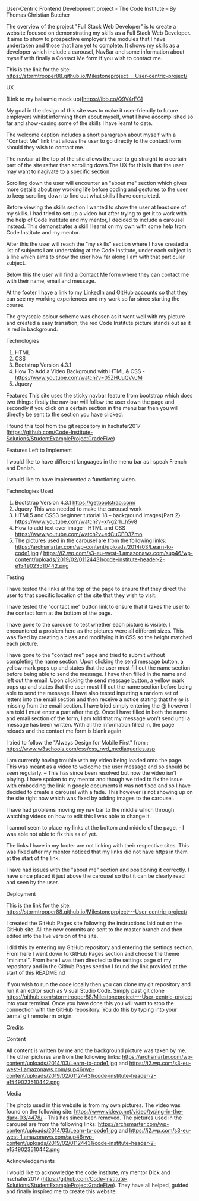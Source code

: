 User-Centric Frontend Development project - The Code Institute – By Thomas Christian Butcher

The overview of the project "Full Stack Web Developer" is to create a website focused on demonstrating my skills as a Full Stack Web Developer. It aims to show to prospective employers the modules that I have undertaken and those that I am yet to complete. It shows my skills as a developer which include a carousel, NavBar and some information about myself with finally a Contact Me form if you wish to contact me. 

This is the link for the site: https://stormtrooper88.github.io/Milestoneproject---User-centric-project/

UX


(Link to my balsamiq mock up)[https://ibb.co/Q9V4rFG]


My goal in the design of this site was to make it user-friendly to future employers whilst informing them about myself, what I have accomplished so far and show-casing some of the skills I have learnt to date. 

 The welcome caption includes a short paragraph about myself with a "Contact Me" link that allows the user to go directly to the contact form should they wish to contact me. 
 
 The navbar at the top of the site allows the user to go straight to a certain part of the site rather than scrolling down.The UX for this is that the user may want to nagivate to a specific section. 
 
 Scrolling down the user will encounter an "about me" section which gives more details about my working life before coding and gestures to the user to keep scrolling down to find out what skills I have completed.
 
 Before viewing the skills section I wanted to show the user at least one of my skills. I had tried to set up a video but after trying to get it to work with the help of Code Institute and my mentor, I decided to include a carousel instead. This demonstrates a skill I learnt on my own with some help from Code Institute and my mentor. 
 
 After this the user will reach the "my skills" section where I have created a list of subjects I am undertaking at the Code Institute, under each subject is a line which aims to show the user how far along I am with that particular subject.
 
Below this the user will find a Contact Me form where they can contact me with their name, email and message. 

At the footer I have a link to my LinkedIn and GitHub accounts so that they can see my working experiences and my work so far since starting the course.

The greyscale colour scheme was chosen as it went well with my picture and created a easy transition, the red Code Institute picture stands out as it is red in background. 


Technologies
1.	HTML
2.	CSS
3.	Bootstrap Version 4.3.1
4.	How To Add a Video Background with HTML & CSS - https://www.youtube.com/watch?v=05ZHUuQVvJM
5.	Jquery

Features
This site uses the sticky navbar feature from bootstrap which does two things: firstly the nav-bar will follow the user down the page and secondly if you click on a certain section in the menu bar then you will directly be sent to the section you have clicked.

I found this tool from the git repository in hschafer2017 (https://github.com/Code-Institute-Solutions/StudentExampleProjectGradeFive) 

Features Left to Implement

I would like to have different languages in the menu bar as I speak French and Danish. 

I would like to have implemented a functioning video.

Technologies Used


1.	Bootstrap Version 4.3.1 https://getbootstrap.com/
2.	Jquery This was needed to make the carousel work
3.	HTML5 and CSS3 beginner tutorial 18 – background images{Part 2} https://www.youtube.com/watch?v=xNg2rh_h5v8
4.	How to add text over image - HTML and CSS https://www.youtube.com/watch?v=edCuCED3Zmo
5.	The pictures used in the carousel are from the following links: https://archsmarter.com/wp-content/uploads/2014/03/Learn-to-code1.jpg / https://i2.wp.com/s3-eu-west-1.amazonaws.com/sup46/wp-content/uploads/2019/02/01124431/code-institute-header-2-e1549023510442.png

Testing


I have tested the links at the top of the page to ensure that they direct the user to that specific location of the site that they wish to visit. 

I have tested the "contact me" button link to ensure that it takes the user to the contact form at the bottom of the page. 

I have gone to the carousel to test whether each picture is visible. I encountered a problem here as the pictures were all different sizes. This was fixed by creating a class and modifying it in CSS so the height matched each picture. 

I have gone to the "contact me" page and tried to submit without completing the name section. Upon clicking the send message button, a yellow mark pops up and states that the user must fill out the name section before being able to send the message. 
I have then filled in the name and left out the email. Upon clicking the send message button, a yellow mark pops up and states that the user must fill out the name section before being able to send the message. I have also tested inputting a random set of letters into the email section and then receive a notice stating that the @ is missing from the email section. I have tried simply entering the @ however I am told I must enter a part after the @. 
Once I have filled in both the name and email section of the form, I am told that my message won't send until a message has been written. 
With all the information filled in, the page reloads and the contact me form is blank again. 

I tried to follow the "Always Design for Mobile First" from : https://www.w3schools.com/css/css_rwd_mediaqueries.asp

I am currently having trouble with my video being loaded onto the page. This was meant as a video to welcome the user message and so should be seen regularly. – This has since been resolved but now the video isn’t playing. I have spoken to my mentor and though we tried to fix the issue with embedding the link in google documents it was not fixed and so I have decided to create a carousel with a fade. This however is not showing up on the site right now which was fixed by adding images to the carousel.  

I have had problems moving my nav bar to the middle which through watching videos on how to edit this I was able to change it. 

I cannot seem to place my links at the bottom and middle of the page. - I was able not able to fix this as of yet. 

The links I have in my footer are not linking with their respective sites. This was fixed after my mentor noticed that my links did not have https in them at the start of the link. 

I have had issues with the "about me" section and positioning it correctly. I have since placed it just above the carousel so that it can be clearly read and seen by the user. 

Deployment

This is the link for the site: https://stormtrooper88.github.io/Milestoneproject---User-centric-project/

I created the GitHub Pages site following the instructions laid out on the GitHub site. All the new commits are sent to the master branch and then edited into the live version of the site. 

I did this by entering my GitHub repository and entering the settings section. From here I went down to GitHub Pages section and choose the theme "minimal". From here I was then directed to the settings page of my repository and in the Github Pages section I found the link provided at the start of this README.nd


If you wish to run the code locally then you can clone my git repository and run it an editor such as Visual Studio Code. Simply past git clone https://github.com/stormtrooper88/Milestoneproject---User-centric-project into your terminal. Once you have done this you will want to stop the connection with the GitHub repository. You do this by typing into your termal git remote rm origin.


Credits

Content

All content is written by me and the background picture was taken by me. The other pictures are from the following links:  https://archsmarter.com/wp-content/uploads/2014/03/Learn-to-code1.jpg and https://i2.wp.com/s3-eu-west-1.amazonaws.com/sup46/wp-content/uploads/2019/02/01124431/code-institute-header-2-e1549023510442.png

Media

The photo used in this website is from my own pictures. The video was found on the following site: https://www.videvo.net/video/typing-in-the-dark-03/4478/ - This has since been removed.
The pictures used in the carousel are from the following links: https://archsmarter.com/wp-content/uploads/2014/03/Learn-to-code1.jpg and https://i2.wp.com/s3-eu-west-1.amazonaws.com/sup46/wp-content/uploads/2019/02/01124431/code-institute-header-2-e1549023510442.png

Acknowledgements

I would like to acknowledge the code institute, my mentor Dick and 
hschafer2017 (https://github.com/Code-Institute-Solutions/StudentExampleProjectGradeFive). They have all helped, guided and finally inspired me to create this website. 


